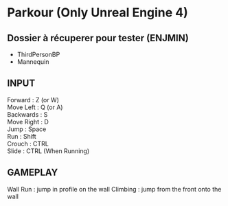 # Parkour (Only Unreal Engine 4)
## Dossier à récuperer pour tester (ENJMIN)
- ThirdPersonBP  
- Mannequin  

## INPUT
Forward : Z (or W)  
Move Left : Q (or A)  
Backwards : S  
Move Right : D  
Jump : Space  
Run : Shift  
Crouch : CTRL  
Slide : CTRL (When Running)  
  
## GAMEPLAY  
Wall Run : jump in profile on the wall
Climbing : jump from the front onto the wall
